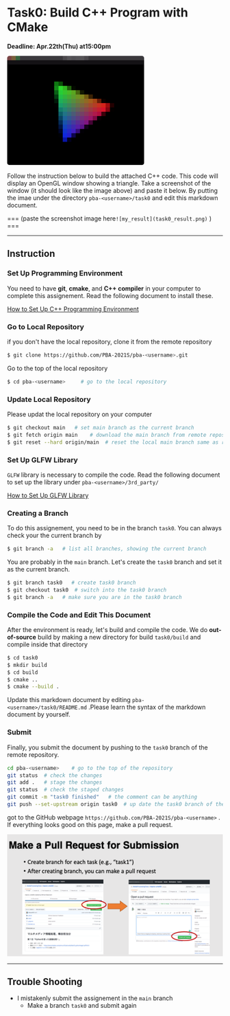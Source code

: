 

# Task0: Build C++ Program with CMake

**Deadline: Apr.22th(Thu) at15:00pm**





![preview](task0_preview.png)

Follow the instruction below to build the attached C++ code. This code will display an OpenGL window showing a triangle.  Take a screenshot of the window (it should look like the image above) and paste it below.  By putting the imae under the directory `pba-<username>/task0` and edit this markdown document. 

=== (paste the screenshot image here`![my_result](task0_result.png)` ) === 



----




## Instruction 

### Set Up Programming Environment 

You need to have **git**, **cmake**, and **C++ compiler** in your computer to complete this assignement. Read the following document to install these. 

[How to Set Up C++ Programming Environment](../doc/setup_env.md)



### Go to Local Repository

if you don't have the local repository, clone it from the remote repository

```bash
$ git clone https://github.com/PBA-2021S/pba-<username>.git
```

Go to the top of the local repository

```bash
$ cd pba-<username>     # go to the local repository
```



### Update Local Repository

Please updat the local repository on your computer

```bash
$ git checkout main   # set main branch as the current branch
$ git fetch origin main    # download the main branch from remote repository
$ git reset --hard origin/main  # reset the local main branch same as remote repository
```



### Set Up GLFW Library

`GLFW` library is necessary to compile the code. Read the following document to set up the library under `pba-<username>/3rd_party/`

[How to Set Up GLFW Library](../doc/setup_glfw.md)



### Creating a Branch

To do this assignement, you need to be in the branch `task0`.  You can always check your the current branch by

```bash
$ git branch -a   # list all branches, showing the current branch 
```

You are probably in the `main` branch. Let's create the `task0` branch and set it as the current branch.

```bash
$ git branch task0   # create task0 branch
$ git checkout task0  # switch into the task0 branch
$ git branch -a   # make sure you are in the task0 branch
```



### Compile the Code and Edit This Document

After the environment is ready, let's build and compile the code. We do **out-of-source** build by making a new directory for build `task0/build` and compile inside that directory
```bash
$ cd task0
$ mkdir build
$ cd build
$ cmake .. 
$ cmake --build .
```
Update this markdown document by editing `pba-<username>/task0/README.md` .Please learn the syntax of the markdown document by yourself.



### Submit

Finally, you submit the document by pushing to the `task0` branch of the remote repository. 

```bash
cd pba-<username>    # go to the top of the repository
git status  # check the changes
git add .   # stage the changes
git status  # check the staged changes
git commit -m "task0 finished"   # the comment can be anything
git push --set-upstream origin task0  # up date the task0 branch of the remote repository
```

got to the GitHub webpage `https://github.com/PBA-2021S/pba-<username>` . If everything looks good on this page, make a pull request. 

![](../doc/pullrequest.png)



----




## Trouble Shooting

- I mistakenly submit the assignement in the `main` branch
  - Make a branch `task0` and submit again








